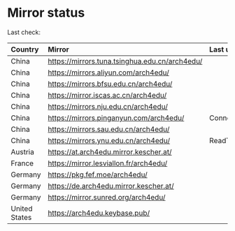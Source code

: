 <script src="./time.js"></script>
# Mirror status
Last check: <script type="text/javascript">localize(1673493666.7765017);</script>

|Country|Mirror|Last update|
|:------|:-----|:----------|
|China|https://mirrors.tuna.tsinghua.edu.cn/arch4edu/|<script type="text/javascript">localize(1673462179);</script>|
|China|https://mirrors.aliyun.com/arch4edu/|<script type="text/javascript">localize(1673462179);</script>|
|China|https://mirrors.bfsu.edu.cn/arch4edu/|<script type="text/javascript">localize(1673462179);</script>|
|China|https://mirror.iscas.ac.cn/arch4edu/|<script type="text/javascript">localize(1673462179);</script>|
|China|https://mirrors.nju.edu.cn/arch4edu/|<script type="text/javascript">localize(1673375854);</script>|
|China|https://mirrors.pinganyun.com/arch4edu/|ConnectTimeout|
|China|https://mirrors.sau.edu.cn/arch4edu/|<script type="text/javascript">localize(1671258899);</script>|
|China|https://mirrors.ynu.edu.cn/arch4edu/|ReadTimeout|
|Austria|https://at.arch4edu.mirror.kescher.at/|<script type="text/javascript">localize(1673462179);</script>|
|France|https://mirror.lesviallon.fr/arch4edu/|<script type="text/javascript">localize(1673462179);</script>|
|Germany|https://pkg.fef.moe/arch4edu/|<script type="text/javascript">localize(1673462179);</script>|
|Germany|https://de.arch4edu.mirror.kescher.at/|<script type="text/javascript">localize(1673462179);</script>|
|Germany|https://mirror.sunred.org/arch4edu/|<script type="text/javascript">localize(1673462179);</script>|
|United States|https://arch4edu.keybase.pub/|<script type="text/javascript">localize(1673419072);</script>|

<script src="./tablefilter/tablefilter.js"></script>
<script src="./table.js"></script>